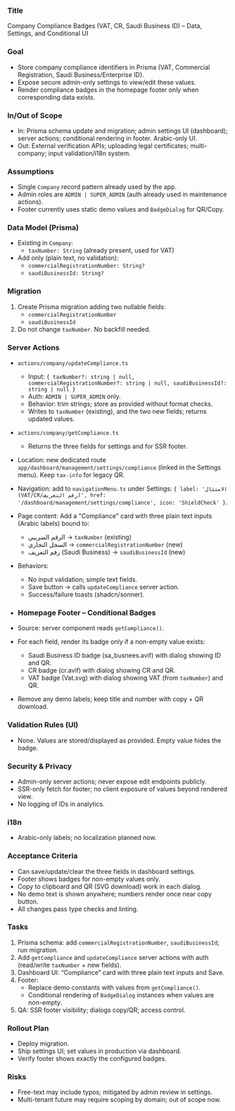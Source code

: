 ### Title
Company Compliance Badges (VAT, CR, Saudi Business ID) – Data, Settings, and Conditional UI

### Goal
- Store company compliance identifiers in Prisma (VAT, Commercial Registration, Saudi Business/Enterprise ID).
- Expose secure admin-only settings to view/edit these values.
- Render compliance badges in the homepage footer only when corresponding data exists.

### In/Out of Scope
- In: Prisma schema update and migration; admin settings UI (dashboard); server actions; conditional rendering in footer. Arabic-only UI.
- Out: External verification APIs; uploading legal certificates; multi-company; input validation/i18n system.

### Assumptions
- Single `Company` record pattern already used by the app.
- Admin roles are `ADMIN | SUPER_ADMIN` (auth already used in maintenance actions).
- Footer currently uses static demo values and `BadgeDialog` for QR/Copy.

### Data Model (Prisma)
- Existing in `Company`:
  - `taxNumber: String` (already present, used for VAT)
- Add only (plain text, no validation):
  - `commercialRegistrationNumber: String?`
  - `saudiBusinessId: String?`

### Migration
1) Create Prisma migration adding two nullable fields:
   - `commercialRegistrationNumber`
   - `saudiBusinessId`
2) Do not change `taxNumber`. No backfill needed.

### Server Actions
- `actions/company/updateCompliance.ts`
  - Input: `{ taxNumber?: string | null, commercialRegistrationNumber?: string | null, saudiBusinessId?: string | null }`
  - Auth: `ADMIN | SUPER_ADMIN` only.
  - Behavior: trim strings; store as provided without format checks.
  - Writes to `taxNumber` (existing), and the two new fields; returns updated values.
- `actions/company/getCompliance.ts`
  - Returns the three fields for settings and for SSR footer.

- Location: new dedicated route `app/dashboard/management/settings/compliance` (linked in the Settings menu). Keep `tax-info` for legacy QR.
- Navigation: add to `navigationMenu.ts` under Settings: `{ label: 'الامتثال (VAT/CR/رقم التعريف)', href: '/dashboard/management/settings/compliance', icon: 'ShieldCheck' }`.
- Page content: Add a "Compliance" card with three plain text inputs (Arabic labels) bound to:
  - الرقم الضريبي → `taxNumber` (existing)
  - السجل التجاري → `commercialRegistrationNumber` (new)
  - رقم التعريف (Saudi Business) → `saudiBusinessId` (new)
- Behaviors:
  - No input validation; simple text fields.
  - Save button -> calls `updateCompliance` server action.
  - Success/failure toasts (shadcn/sonner).

- ### Homepage Footer – Conditional Badges
- Source: server component reads `getCompliance()`.
- For each field, render its badge only if a non-empty value exists:
  - Saudi Business ID badge (sa_busnees.avif) with dialog showing ID and QR.
  - CR badge (cr.avif) with dialog showing CR and QR.
  - VAT badge (Vat.svg) with dialog showing VAT (from `taxNumber`) and QR.
- Remove any demo labels; keep title and number with copy + QR download.

### Validation Rules (UI)
- None. Values are stored/displayed as provided. Empty value hides the badge.

### Security & Privacy
- Admin-only server actions; never expose edit endpoints publicly.
- SSR-only fetch for footer; no client exposure of values beyond rendered view.
- No logging of IDs in analytics.

### i18n
- Arabic-only labels; no localization planned now.

### Acceptance Criteria
- Can save/update/clear the three fields in dashboard settings.
- Footer shows badges for non-empty values only.
- Copy to clipboard and QR (SVG download) work in each dialog.
- No demo text is shown anywhere; numbers render once near copy button.
- All changes pass type checks and linting.

### Tasks
1) Prisma schema: add `commercialRegistrationNumber`, `saudiBusinessId`; run migration.
2) Add `getCompliance` and `updateCompliance` server actions with auth (read/write `taxNumber` + new fields).
3) Dashboard UI: “Compliance” card with three plain text inputs and Save.
4) Footer:
   - Replace demo constants with values from `getCompliance()`.
   - Conditional rendering of `BadgeDialog` instances when values are non-empty.
5) QA: SSR footer visibility; dialogs copy/QR; access control.

### Rollout Plan
- Deploy migration.
- Ship settings UI; set values in production via dashboard.
- Verify footer shows exactly the configured badges.

### Risks
- Free-text may include typos; mitigated by admin review in settings.
- Multi-tenant future may require scoping by domain; out of scope now.


